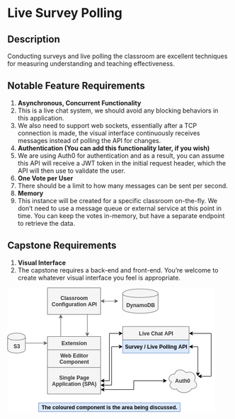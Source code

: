 # Live Survey Polling

## Description

Conducting surveys and live polling the classroom are excellent techniques for measuring understanding and teaching effectiveness.


## Notable Feature Requirements

1.	**Asynchronous, Concurrent Functionality**
1.	This is a live chat system, we should avoid any blocking behaviors in this application.
2.	We also need to support web sockets, essentially after a TCP connection is made, the visual interface continuously receives messages instead of polling the API for changes.
2.	**Authentication (You can add this functionality later, if you wish)**
1.	We are using Auth0 for authentication and as a result, you can assume this API will receive a JWT token in the initial request header, which the API will then use to validate the user.
3.	**One Vote per User**
1.	There should be a limit to how many messages can be sent per second.
4.	**Memory**
1.	This instance will be created for a specific classroom on-the-fly. We don’t need to use a message queue or external service at this point in time. You can keep the votes in-memory, but have a separate endpoint to retrieve the data.

## Capstone Requirements

1.	**Visual Interface**
1.	The capstone requires a back-end and front-end. You’re welcome to create whatever visual interface you feel is appropriate.

![project structure](./structure.png "Project Structure")
 
